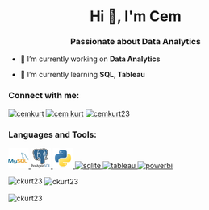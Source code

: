 <h1 align="center">Hi 👋, I'm Cem</h1>
<h3 align="center">Passionate about Data Analytics</h3>

- 🔭 I’m currently working on **Data Analytics**

- 🌱 I’m currently learning **SQL, Tableau**

<h3 align="left">Connect with me:</h3>
<p align="left">
<a href="https://linkedin.com/in/cemkurt" target="blank"><img align="center" src="https://raw.githubusercontent.com/rahuldkjain/github-profile-readme-generator/master/src/images/icons/Social/linked-in-alt.svg" alt="cemkurt" height="30" width="40" /></a>
<a href="https://www.kaggle.com/cemkurt" target="blank"><img align="center" src="https://raw.githubusercontent.com/rahuldkjain/github-profile-readme-generator/master/src/images/icons/Social/kaggle.svg" alt="cem kurt" height="30" width="40" /></a>
<a href="https://www.hackerrank.com/cemkurt23" target="blank"><img align="center" src="https://raw.githubusercontent.com/rahuldkjain/github-profile-readme-generator/master/src/images/icons/Social/hackerrank.svg" alt="cemkurt23" height="30" width="40" /></a>
</p>

<h3 align="left">Languages and Tools:</h3>
<p align="left"> 
  <a href="https://www.mysql.com/" target="_blank" rel="noreferrer">
    <img src="https://raw.githubusercontent.com/devicons/devicon/master/icons/mysql/mysql-original-wordmark.svg" alt="mysql" width="40" height="40"/>
  </a> 
  <a href="https://www.postgresql.org" target="_blank" rel="noreferrer">
    <img src="https://raw.githubusercontent.com/devicons/devicon/master/icons/postgresql/postgresql-original-wordmark.svg" alt="postgresql" width="40" height="40"/>
  </a> 
  <a href="https://www.python.org" target="_blank" rel="noreferrer">
    <img src="https://raw.githubusercontent.com/devicons/devicon/master/icons/python/python-original.svg" alt="python" width="40" height="40"/>
  </a> 
  <a href="https://www.sqlite.org/" target="_blank" rel="noreferrer">
    <img src="https://www.vectorlogo.zone/logos/sqlite/sqlite-icon.svg" alt="sqlite" width="40" height="40"/>
  </a> 
  <a href="https://www.tableau.com/" target="_blank" rel="noreferrer">
    <img src="[INSERT_TABLEAU_ICON_URL_HERE](https://pbs.twimg.com/profile_images/1268207088683020288/d9agkn4h_400x400.jpg)" alt="tableau" width="40" height="40"/>
  </a>
  <a href="https://powerbi.microsoft.com/" target="_blank" rel="noreferrer">
    <img src="[INSERT_POWERBI_ICON_URL_HERE](https://cdn-dynmedia-1.microsoft.com/is/image/microsoftcorp/Analysts_PBI?resMode=sharp2&op_usm=1.5,0.65,15,0&wid=2000&qlt=99&fmt=png-alpha&fit=constrain)" alt="powerbi" width="40" height="40"/>
  </a>
</p>


<p><img align="left" src="https://github-readme-stats.vercel.app/api/top-langs?username=ckurt23&show_icons=true&locale=en&layout=compact" alt="ckurt23" /></p>

<p>&nbsp;<img align="center" src="https://github-readme-stats.vercel.app/api?username=ckurt23&show_icons=true&locale=en" alt="ckurt23" /></p>

<p><img align="center" src="https://github-readme-streak-stats.herokuapp.com/?user=ckurt23&" alt="ckurt23" /></p>
